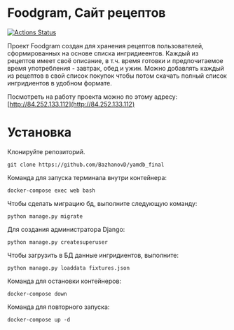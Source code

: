 # Foodgram, Сайт рецептов
[![Actions Status](https://github.com/BazhanovD/foodgram-project/workflows/Foodgram/badge.svg)](https://github.com/BazhanovD/foodgram/actions)

Проект Foodgram создан для хранения рецептов пользователей, сформированных на основе списка ингридиеентов. Каждый из рецептов имеет своё описание, в т.ч. время готовки и предпочитаемое время употребления - завтрак, обед и ужин. Можно добавлять каждый из рецептов в свой список покупок чтобы потом скачать полный список ингридиентов в удобном формате.

Посмотреть на работу проекта можно по этому адресу: [http://84.252.133.112](http://84.252.133.112)

# Установка
Клонируйте репозиторий.
```
git clone https://github.com/BazhanovD/yamdb_final
```
Команда для запуска терминала внутри контейнера:
```
docker-compose exec web bash
```
Чтобы сделать миграцию бд, выполните следующую команду:
```
python manage.py migrate
```
Для создания администратора Django:
```
python manage.py createsuperuser
```
Чтобы загрузить в БД данные ингридиентов, выполните:
```
python manage.py loaddata fixtures.json
```
Команда для остановки контейнеров:
```
docker-compose down
```
Команда для повторного запуска:
```
docker-compose up -d
```

